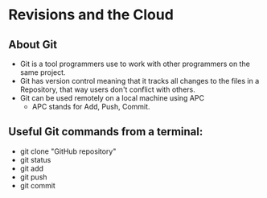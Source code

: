 # Revisions and the Cloud

## About Git
* Git is a tool programmers use to work with other programmers on the same project.
* Git has version control meaning that it tracks all changes to the files in a Repository, that way users don't conflict with others.
* Git can be used remotely on a local machine using APC
  * APC stands for Add, Push, Commit.

## Useful Git commands from a terminal:
* git clone "GitHub repository"
* git status
* git add
* git push
* git commit
